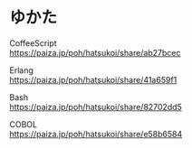 ゆかた
======


CoffeeScript  
https://paiza.jp/poh/hatsukoi/share/ab27bcec  
  
  
Erlang  
https://paiza.jp/poh/hatsukoi/share/41a659f1  
  
  
Bash  
https://paiza.jp/poh/hatsukoi/share/82702dd5  
  
  
COBOL  
https://paiza.jp/poh/hatsukoi/share/e58b6584  
